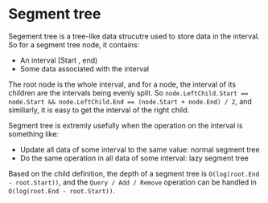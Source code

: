 # Segment tree

Segement tree is a tree-like data strucutre used to store data in the interval. So for a segment tree node, it contains:

- An interval \[Start , end)
- Some data associated with the interval

The root node is the whole interval, and for a node, the interval of its children are the intervals being evenly split. So `node.LeftChild.Start == node.Start && node.LeftChild.End == (node.Start + node.End) / 2`, and similiarly, it is easy to get the interval of the right child.

Segment tree is extremly usefully when the operation on the interval is something like:

- Update all data of some interval to the same value: normal segment tree
- Do the same operation in all data of some interval: lazy segment tree

Based on the child definition, the depth of a segment tree is `O(log(root.End - root.Start))`, and the `Query / Add / Remove` operation can be handled in `O(log(root.End - root.Start))`.
